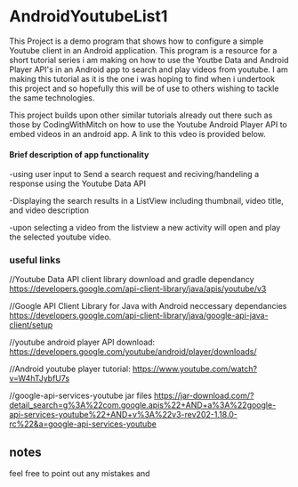 # AndroidYoutubeList1

This Project is a demo program that shows how to configure a simple Youtube client in an Android application.
This program is a resource for a short tutorial series i am making on how to use the Youtbe Data and Android Player API's in an Android app
to search and play videos from youtube.
I am making this tutorial as it is the one i was hoping to find when i undertook this project and so hopefully this
will be of use to others wishing to tackle the same technologies.

This project builds upon other similar tutorials already out there such as those by CodingWithMitch on how to use 
the Youtube Android Player API to embed videos in an android app. A link to this vdeo is provided below.



#### Brief description of app functionality

  -using user input to Send a search request and reciving/handeling a response using the Youtube Data API
  
  -Displaying the search results in a ListView including thumbnail, video title, and video description 
  
  -upon selecting a video from the listview a new activity will open and play the selected youtube video.
  
  
### useful links

//Youtube Data API client library download and gradle dependancy
https://developers.google.com/api-client-library/java/apis/youtube/v3

//Google API Client Library for Java with Android neccessary dependancies
https://developers.google.com/api-client-library/java/google-api-java-client/setup

//youtube android player API download:
https://developers.google.com/youtube/android/player/downloads/
 
//Android youtube player tutorial: 
https://www.youtube.com/watch?v=W4hTJybfU7s

//google-api-services-youtube jar files
https://jar-download.com/?detail_search=g%3A%22com.google.apis%22+AND+a%3A%22google-api-services-youtube%22+AND+v%3A%22v3-rev202-1.18.0-rc%22&a=google-api-services-youtube


## notes
feel free to point out any mistakes and 
